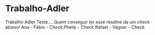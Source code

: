 # Trabalho-Adler
Trabalho Adler 
Teste....
Quem conseguir ler esse readme da um check abaixo!
Ana - 
Fábio - Check
Phelip - Check
Rafael - 
Vágner - Check
